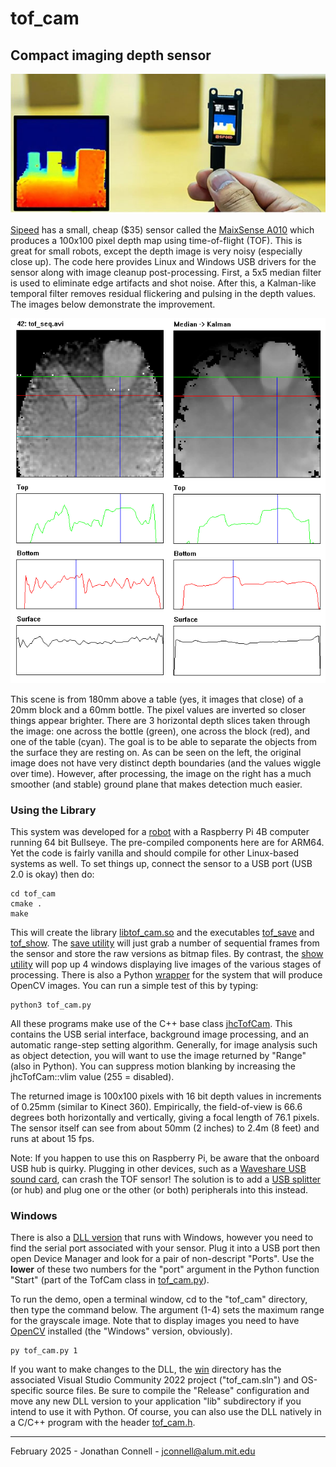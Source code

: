 # tof_cam
## Compact imaging depth sensor 

![MaixSense A010](MaixSense_A010.jpg)

[Sipeed](https://wiki.sipeed.com/hardware/en/maixsense/maixsense-a010/maixsense-a010.html) has a small, cheap ($35) sensor called the [MaixSense A010](https://www.amazon.com/A010-Depth-Vision-Camera-Sensor/dp/B0BWM21YK8) which produces a 100x100 pixel depth map using time-of-flight (TOF). This is great for small robots, except the depth image is very noisy (especially close up). The code here provides Linux and Windows USB drivers for the sensor along with image cleanup post-processing. First, a 5x5 median filter is used to eliminate edge artifacts and shot noise. After this, a Kalman-like temporal filter removes residual flickering and pulsing in the depth values. The images below demonstrate the improvement.

![depth slices](seq_compare.bmp)

This scene is from 180mm above a table (yes, it images that close) of a 20mm block and a 60mm bottle. The pixel values are inverted so closer things appear brighter. There are 3 horizontal depth slices taken through the image: one across the bottle (green), one across the block (red), and one of the table (cyan). The goal is to be able to separate the objects from the surface they are resting on. As can be seen on the left, the original image does not have very distinct depth boundaries (and the values wiggle over time). However, after processing, the image on the right has a much smoother (and stable) ground plane that makes detection much easier.

### Using the Library

This system was developed for a [robot](https://github.com/jconnell11/Ganbei) with a Raspberry Pi 4B computer running 64 bit Bullseye. The pre-compiled components here are for ARM64. Yet the code is fairly vanilla and should compile for other Linux-based systems as well. To set things up, connect the sensor to a USB port (USB 2.0 is okay) then do:

    cd tof_cam
    cmake .
    make

This will create the library [libtof_cam.so](lib/libtof_cam.so) and the executables [tof_save](tof_save) and [tof_show](tof_show). The [save utility](src/tof_save.cpp) will just grab a number of sequential frames from the sensor and store the raw versions as bitmap files. By contrast, the [show utility](src/tof_show.cpp) will pop up 4 windows displaying live images of the various stages of processing. There is also a Python [wrapper](tof_cam.py) for the system that will produce OpenCV images. You can run a simple test of this by typing:

    python3 tof_cam.py

All these programs make use of the C++ base class [jhcTofCam](src/jhcTofCam.cpp). This contains the USB serial interface, background image processing, and an automatic range-step setting algorithm. Generally, for image analysis such as object detection, you will want to use the image returned by "Range" (also in Python). You can suppress motion blanking by increasing the jhcTofCam::vlim value (255 = disabled).

The returned image is 100x100 pixels with 16 bit depth values in increments of 0.25mm (similar to Kinect 360). Empirically, the field-of-view is 66.6 degrees both horizontally and vertically, giving a focal length of 76.1 pixels. The sensor itself can see from about 50mm (2 inches) to 2.4m (8 feet) and runs at about 15 fps.

Note: If you happen to use this on Raspberry Pi, be aware that the onboard USB hub is quirky. Plugging in other devices, such as a [Waveshare USB sound card](https://www.amazon.com/gp/product/B08R38TXXL), can crash the TOF sensor! The solution is to add  a [USB splitter](https://www.amazon.com/dp/B07ZZ9ZSW9) (or hub) and plug one or the other (or both) peripherals into this instead.

### Windows

There is also a [DLL version](lib/tof_cam.dll) that runs with Windows, however you need to find the serial port associated with your sensor. Plug it into a USB port then open Device Manager and look for a pair of non-descript "Ports". Use the __lower__ of these two numbers for the "port" argument in the Python function "Start" (part of the TofCam class in [tof_cam.py](tof_cam.py)). 

To run the demo, open a terminal window, cd to the "tof_cam" directory, then type the command below. The argument (1-4) sets the maximum range for the grayscale image.  Note that to display images you need to have [OpenCV](https://opencv.org/releases/) installed (the "Windows" version, obviously).

    py tof_cam.py 1

If you want to make changes to the DLL, the [win](win) directory has the associated Visual Studio Community 2022 project ("tof_cam.sln") and OS-specific source files. Be sure to compile the "Release" configuration and move any new DLL version to your application "lib" subdirectory if you intend to use it with Python. Of course, you can also use the DLL natively in a C/C++ program with the header [tof_cam.h](win/tof_cam.h).  

---

February 2025 - Jonathan Connell - jconnell@alum.mit.edu


